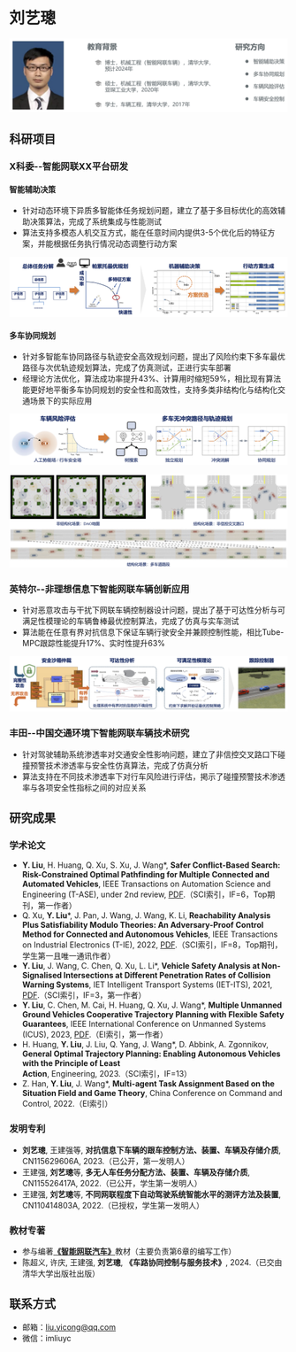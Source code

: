 # 刘艺璁

![](background.png)

## 科研项目

### X科委--智能网联XX平台研发

#### 智能辅助决策

- 针对动态环境下异质多智能体任务规划问题，建立了基于多目标优化的高效辅助决策算法，完成了系统集成与性能测试
- 算法支持多模态人机交互方式，能在任意时间内提供3-5个优化后的特征方案，并能根据任务执行情况动态调整行动方案

![](/research/mp.png)

#### 多车协同规划

- 针对多智能车协同路径与轨迹安全高效规划问题，提出了风险约束下多车最优路径与次优轨迹规划算法，完成了仿真测试，正进行实车部署
- 经理论方法优化，算法成功率提升43%、计算用时缩短59%，相比现有算法能更好地平衡多车协同规划的安全性和高效性，支持多类非结构化与结构化交通场景下的实际应用

![](/research/pf-1.png)

![](/research/pf-2.png)

### 英特尔--非理想信息下智能网联车辆创新应用

- 针对恶意攻击与干扰下网联车辆控制器设计问题，提出了基于可达性分析与可满足性模理论的车辆鲁棒最优控制算法，完成了仿真与实车测试
- 算法能在任意有界对抗信息下保证车辆行驶安全并兼顾控制性能，相比Tube-MPC跟踪性能提升17%、实时性提升63%

![](/research/ct.png)

### 丰田--中国交通环境下智能网联车辆技术研究

- 针对驾驶辅助系统渗透率对交通安全性影响问题，建立了非信控交叉路口下碰撞预警技术渗透率与安全性仿真算法，完成了仿真分析
- 算法支持在不同技术渗透率下对行车风险进行评估，掲示了碰撞预警技术渗透率与各项安全性指标之间的对应关系

## 研究成果

### 学术论文

- **Y. Liu**, H. Huang, Q. Xu, S. Xu, J. Wang*, **Safer Conflict-Based Search: Risk-Constrained Optimal Pathfinding for Multiple Connected and Automated Vehicles**, IEEE Transactions on Automation Science and Engineering (T-ASE), under 2nd review, [PDF](/papers/IEEE-TASE.pdf).（SCI索引，IF=6，Top期刊，第一作者）
- Q. Xu, **Y. Liu***, J. Pan, J. Wang, J. Wang, K. Li, **Reachability Analysis Plus Satisfiability Modulo Theories: An Adversary-Proof Control Method for Connected and Autonomous Vehicles**, IEEE Transactions on Industrial Electronics (T-IE), 2022, [PDF](/papers/IEEE-TIE.pdf).（SCI索引，IF=8，Top期刊，学生第一且唯一通讯作者）
- **Y. Liu**, J. Wang, C. Chen, Q. Xu, L. Li*, **Vehicle Safety Analysis at Non-Signalised Intersections at Different Penetration Rates of Collision Warning Systems**, IET Intelligent Transport Systems (IET-ITS), 2021, [PDF](/papers/IET-ITS.pdf).（SCI索引，IF=3，第一作者）
- **Y. Liu**, C. Chen, M. Cai, H. Huang, Q. Xu, J. Wang*, **Multiple Unmanned Ground Vehicles Cooperative Trajectory Planning with Flexible Safety Guarantees**, IEEE International Conference on Unmanned Systems (ICUS), 2023, [PDF](/papers/IEEE-ICUS.pdf).（EI索引，第一作者）
- H. Huang, **Y. Liu**, J. Liu, Q. Yang, J. Wang*, D. Abbink, A. Zgonnikov, **General Optimal Trajectory Planning: Enabling Autonomous Vehicles with the Principle of Least Action**, Engineering, 2023.（SCI索引，IF=13）
- Z. Han, **Y. Liu**, J. Wang*, **Multi-agent Task Assignment Based on the Situation Field and Game Theory**, China Conference on Command and Control, 2022.（EI索引）

### 发明专利

- **刘艺璁**, 王建强等, **对抗信息下车辆的跟车控制方法、装置、车辆及存储介质**, CN115629606A, 2023.（已公开，第一发明人）
- 王建强, **刘艺璁**等, **多无人车任务分配方法、装置、车辆及存储介质**, CN115526417A, 2022.（已公开，学生第一发明人）
- 王建强, **刘艺璁**等, **不同网联程度下自动驾驶系统智能水平的测评方法及装置**, CN110414803A, 2022.（已授权，学生第一发明人）

### 教材专著

- 参与编著[**《智能网联汽车》**](http://www.tup.tsinghua.edu.cn/booksCenter/book_09165001.html)教材（主要负责第6章的编写工作）
- 陈超义, 许庆, 王建强, **刘艺璁**, **《车路协同控制与服务技术》**, 2024.（已交由清华大学出版社出版）

## 联系方式

- 邮箱：liu.yicong@qq.com
- 微信：imliuyc
